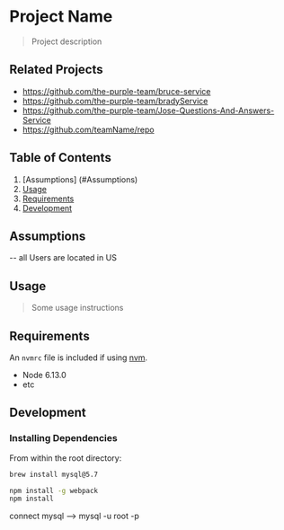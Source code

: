 # Project Name

> Project description

## Related Projects

  - https://github.com/the-purple-team/bruce-service
  - https://github.com/the-purple-team/bradyService
  - https://github.com/the-purple-team/Jose-Questions-And-Answers-Service
  - https://github.com/teamName/repo

## Table of Contents

1. [Assumptions] (#Assumptions)
1. [Usage](#Usage)
1. [Requirements](#requirements)
1. [Development](#development)

## Assumptions

-- all Users are located in US

## Usage

> Some usage instructions

## Requirements

An `nvmrc` file is included if using [nvm](https://github.com/creationix/nvm).

- Node 6.13.0
- etc

## Development

### Installing Dependencies

From within the root directory:

```sh
brew install mysql@5.7

npm install -g webpack
npm install
```

connect mysql --> mysql -u root -p

<!-- /usr/local/opt/mysql@5.7/bin/mysql.server start

??
export LDFLAGS="-L/usr/local/opt/mysql@5.7/lib"
  export CPPFLAGS="-I/usr/local/opt/mysql@5.7/include" -->